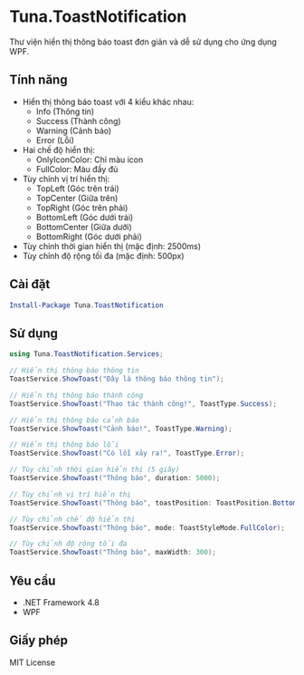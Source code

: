 # Tuna.ToastNotification

Thư viện hiển thị thông báo toast đơn giản và dễ sử dụng cho ứng dụng WPF.

## Tính năng

- Hiển thị thông báo toast với 4 kiểu khác nhau:
  - Info (Thông tin)
  - Success (Thành công)
  - Warning (Cảnh báo)
  - Error (Lỗi)
- Hai chế độ hiển thị:
  - OnlyIconColor: Chỉ màu icon
  - FullColor: Màu đầy đủ
- Tùy chỉnh vị trí hiển thị:
  - TopLeft (Góc trên trái)
  - TopCenter (Giữa trên)
  - TopRight (Góc trên phải)
  - BottomLeft (Góc dưới trái)
  - BottomCenter (Giữa dưới)
  - BottomRight (Góc dưới phải)
- Tùy chỉnh thời gian hiển thị (mặc định: 2500ms)
- Tùy chỉnh độ rộng tối đa (mặc định: 500px)

## Cài đặt

```powershell
Install-Package Tuna.ToastNotification
```

## Sử dụng

```csharp
using Tuna.ToastNotification.Services;

// Hiển thị thông báo thông tin
ToastService.ShowToast("Đây là thông báo thông tin");

// Hiển thị thông báo thành công
ToastService.ShowToast("Thao tác thành công!", ToastType.Success);

// Hiển thị thông báo cảnh báo
ToastService.ShowToast("Cảnh báo!", ToastType.Warning);

// Hiển thị thông báo lỗi
ToastService.ShowToast("Có lỗi xảy ra!", ToastType.Error);

// Tùy chỉnh thời gian hiển thị (5 giây)
ToastService.ShowToast("Thông báo", duration: 5000);

// Tùy chỉnh vị trí hiển thị
ToastService.ShowToast("Thông báo", toastPosition: ToastPosition.BottomRight);

// Tùy chỉnh chế độ hiển thị
ToastService.ShowToast("Thông báo", mode: ToastStyleMode.FullColor);

// Tùy chỉnh độ rộng tối đa
ToastService.ShowToast("Thông báo", maxWidth: 300);
```

## Yêu cầu

- .NET Framework 4.8
- WPF

## Giấy phép

MIT License

